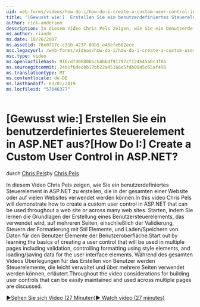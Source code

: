 ```yaml
---
uid: web-forms/videos/how-do-i/how-do-i-create-a-custom-user-control-in-aspnet
title: '[Gewusst wie:]  Erstellen Sie ein benutzerdefiniertes Steuerelement in ASP.NET aus? | Microsoft-Dokumentation'
author: rick-anderson
description: In diesem Video Chris Pels zeigen, wie Sie ein benutzerdefiniertes Steuerelement in ASP.NET zu erstellen, die in der gesamten einer Website oder auf vielen Websites verwendet werden können. STA...
ms.author: riande
ms.date: 10/26/2007
ms.assetid: 76e0f17c-c31b-4237-89b5-a46efe602ece
msc.legacyurl: /web-forms/videos/how-do-i/how-do-i-create-a-custom-user-control-in-aspnet
msc.type: video
ms.openlocfilehash: 916cdfd0680b5cb4bbdf91797cf124b45a0c3f0a
ms.sourcegitcommit: 24b1f6decbb17bb22a45166e5fdb0845c65af498
ms.translationtype: MT
ms.contentlocale: de-DE
ms.lasthandoff: 03/01/2019
ms.locfileid: "57046377"
---
```

<a name="how-do-i--create-a-custom-user-control-in-aspnet"></a><span data-ttu-id="8fd4e-105">[Gewusst wie:]  Erstellen Sie ein benutzerdefiniertes Steuerelement in ASP.NET aus?</span><span class="sxs-lookup"><span data-stu-id="8fd4e-105">[How Do I:]  Create a Custom User Control in ASP.NET?</span></span>
====================
<span data-ttu-id="8fd4e-106">durch [Chris Pels](https://twitter.com/chrispels)</span><span class="sxs-lookup"><span data-stu-id="8fd4e-106">by [Chris Pels](https://twitter.com/chrispels)</span></span>

<span data-ttu-id="8fd4e-107">In diesem Video Chris Pels zeigen, wie Sie ein benutzerdefiniertes Steuerelement in ASP.NET zu erstellen, die in der gesamten einer Website oder auf vielen Websites verwendet werden können.</span><span class="sxs-lookup"><span data-stu-id="8fd4e-107">In this video Chris Pels will demonstrate how to create a custom user control in ASP.NET that can be used throughout a web site or across many web sites.</span></span> <span data-ttu-id="8fd4e-108">Starten, indem Sie lernen die Grundlagen der Erstellung eines Benutzersteuerelements, das verwendet wird, auf mehreren Seiten, einschließlich der Validierung, Steuern der Formatierung mit Stil Elemente, und Laden/Speichern von Daten für den Benutzer Elemente der Benutzeroberfläche.</span><span class="sxs-lookup"><span data-stu-id="8fd4e-108">Start out by learning the basics of creating a user control that will be used in multiple pages including validation, controlling formatting using style elements, and loading/saving data for the user interface elements.</span></span> <span data-ttu-id="8fd4e-109">Während des gesamten Videos Überlegungen für das Erstellen von Benutzer werden Steuerelemente, die leicht verwaltet und über mehrere Seiten verwendet werden können, erläutert.</span><span class="sxs-lookup"><span data-stu-id="8fd4e-109">Throughout the video considerations for building user controls that can be easily maintained and used across multiple pages are discussed.</span></span>

[<span data-ttu-id="8fd4e-110">&#9654;Sehen Sie sich Video (27 Minuten)</span><span class="sxs-lookup"><span data-stu-id="8fd4e-110">&#9654; Watch video (27 minutes)</span></span>](https://channel9.msdn.com/Blogs/ASP-NET-Site-Videos/how-do-i-create-a-custom-user-control-in-aspnet)
